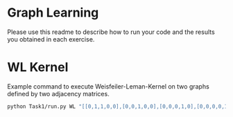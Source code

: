 # Graph Learning
Please use this readme to describe how to run your code and the results you obtained in each exercise.

# WL Kernel

Example command to execute Weisfeiler-Leman-Kernel on two graphs defined by two adjacency matrices.

```bash
python Task1/run.py WL "[[0,1,1,0,0],[0,0,1,0,0],[0,0,0,1,0],[0,0,0,0,1],[0,0,0,0,0]]" "[[0,1,1,0,0],[0,0,1,0,0],[0,0,0,1,0],[0,0,0,0,1],[0,0,0,0,0]]"
```

